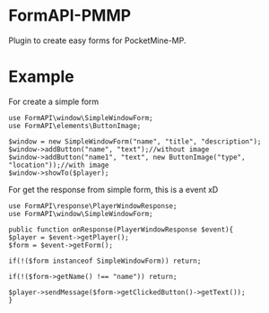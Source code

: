 # FormAPI-PMMP
Plugin to create easy forms for PocketMine-MP.

# Example
For create a simple form
```
use FormAPI\window\SimpleWindowForm;
use FormAPI\elements\ButtonImage;

$window = new SimpleWindowForm("name", "title", "description");
$window->addButton("name", "text");//without image
$window->addButton("name1", "text", new ButtonImage("type", "location"));//with image
$window->showTo($player);
```

For get the response from simple form, this is a event xD
```
use FormAPI\response\PlayerWindowResponse;
use FormAPI\window\SimpleWindowForm;

public function onResponse(PlayerWindowResponse $event){
$player = $event->getPlayer();
$form = $event->getForm();

if(!($form instanceof SimpleWindowForm)) return;

if(!($form->getName() !== "name")) return;

$player->sendMessage($form->getClickedButton()->getText());
}
```
